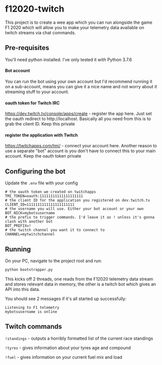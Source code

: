 # f12020-twitch

This project is to create a wee app which you can run alongside the game F1 2020 which will
allow you to make your telemetry data available on twitch streams via chat commands.

## Pre-requisites

You'll need python installed. I've only tested it with Python 3.7.6

#### Bot account
You can run the bot using your own account but I'd recommend running it on a sub-account, means you can give it a nice name
and not worry about it streaming stuff to your account.

#### oauth token for Twitch IRC
https://dev.twitch.tv/console/apps/create - register the app here. Just set the oauth redirect to
http://localhost. Basically all you need from this is to grab the client ID. Keep this private

#### register the application with Twitch
https://twitchapps.com/tmi/ - connect your account here. Another reason to use a separate "bot" account is you don't have to connect
this to your main account. Keep the oauth token private

## Configuring the bot
Update the `.env` file with your config

```
# the oauth token we created on twitchapps
TMI_TOKEN=oauth:11111111111111111111
# the client ID for the application you registered on dev.twitch.tv  
CLIENT_ID=1111111111111111111111
# the username you will use. Either your bot account or your own
BOT_NICK=mybotsusername
# the prefix to trigger commands. I'd leave it as ! unless it's gonna clash with another bot
BOT_PREFIX=!
# the twitch channel you want it to connect to
CHANNEL=mytwitchchannel
```

## Running

On your PC, navigate to the project root and run:
```python
python bootstrapper.py
```
This kicks off 2 threads, one reads from the F12020 telemetry data stream and stores 
relevant data in memory, the other is a twitch bot which gives an API into this data.

You should see 2 messages if it's all started up successfully:
```
Listening to F1 telemetry
mybotsusername is online
```

## Twitch commands

`!standings` - outputs a horribly formatted list of the current race standings

`!tyres` - gives information about your tyres age and compound

`!fuel` - gives information on your current fuel mix and load 